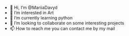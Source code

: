 - 👋 Hi, I’m @MariiaDavyd
- 👀 I’m interested in Art
- 🌱 I’m currently learning python
- 💞️ I’m looking to collaborate on some interesting projects
- 📫 How to reach me you can contact me by my mail

<!---
MariiaDavyd/MariiaDavyd is a ✨ special ✨ repository because its `README.md` (this file) appears on your GitHub profile.
You can click the Preview link to take a look at your changes.
--->
